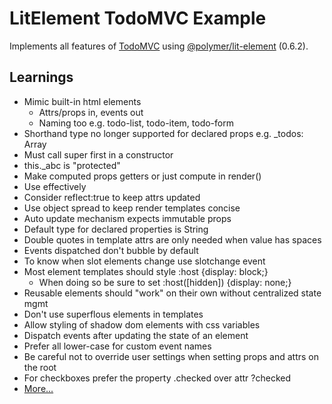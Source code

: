 # LitElement TodoMVC Example

Implements all features of [TodoMVC](http://todomvc.com/) using [@polymer/lit-element](https://www.npmjs.com/package/@polymer/lit-element) (0.6.2).

## Learnings

* Mimic built-in html elements
  * Attrs/props in, events out
  * Naming too e.g. todo-list, todo-item, todo-form
* Shorthand type no longer supported for declared props e.g. _todos: Array
* Must call super first in a constructor
* this._abc is "protected"
* Make computed props getters or just compute in render()
* Use <slot> effectively
* Consider reflect:true to keep attrs updated
* Use object spread to keep render templates concise
* Auto update mechanism expects immutable props
* Default type for declared properties is String
* Double quotes in template attrs are only needed when value has spaces
* Events dispatched don't bubble by default
* To know when slot elements change use slotchange event
* Most element templates should style :host {display: block;}
  * When doing so be sure to set :host([hidden]) {display: none;}
* Reusable elements should "work" on their own without centralized state mgmt
* Don't use superflous elements in templates
* Allow styling of shadow dom elements with css variables
* Dispatch events after updating the state of an element
* Prefer all lower-case for custom event names
* Be careful not to override user settings when setting props and attrs on the root
* For checkboxes prefer the property .checked over attr ?checked
* [More...](https://developers.google.com/web/fundamentals/web-components/best-practices)
